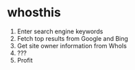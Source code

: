whosthis
========

1. Enter search engine keywords
2. Fetch top results from Google and Bing
3. Get site owner information from WhoIs
4. ???
5. Profit
